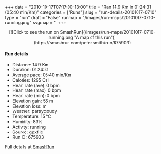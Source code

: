 +++
date = "2010-10-17T07:17:00-13:00"
title = "Ran 14.9 Km in 01:24:31 (05:40 min/Km)"
categories = ["Runs"]
slug = "run-details-20101017-0710"
type = "run"
draft = "False"
runmap = "/images/run-maps/20101017-0710-running.png"
svgmap = '<polyline points="68 69, 70 71, 70 73, 73 75, 76 80, 90 90, 87 98, 87 100, 86 100, 79 99, 48 81, 46 81, 43 77, 40 78, 39 78, 37 79, 33 78, 21 70, 18 68, 18 67, 19 66, 23 62, 26 59, 26 52, 27 48, 29 42, 27 30, 26 19, 11 0, 26 19, 27 30, 29 39, 31 43, 54 59, 55 61, 58 66, 69 72, 70 71">'
+++



<!--more-->

<center>
[![Click to see the run on SmashRun](/images/run-maps/20101017-0710-running.png "A map of this run")](https://smashrun.com/peter.smith/run/675903)
</center>

#### Run details

* Distance: 14.9 Km
* Duration: 01:24:31
* Average pace: 05:40 min/Km
* Calories: 1295 Cal
* Heart rate (ave): 0 bpm
* Heart rate (max): 0 bpm
* Heart rate (min): 0 bpm
* Elevation gain: 56 m
* Elevation loss:  m
* Weather: partlycloudy
* Temperature: 15 &deg;C
* Humidity: 83%
* Activity: running
* Source: gpxfile
* Run ID: 675903

Full details at [SmashRun](https://smashrun.com/peter.smith/run/675903)